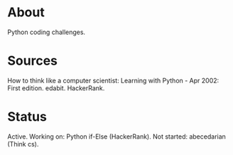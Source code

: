 # About
Python coding challenges.

# Sources
How to think like a computer scientist: Learning with Python - Apr 2002: First edition.
edabit.
HackerRank.

# Status
Active. Working on: Python if-Else (HackerRank). Not started: abecedarian (Think cs).
